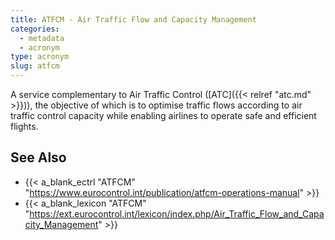 ```yaml
---
title: ATFCM - Air Traffic Flow and Capacity Management
categories:
  - metadata
  - acronym
type: acronym
slug: atfcm
---
```


A service complementary to Air Traffic Control ([ATC]({{< relref "atc.md" >}})), the objective of which is
to optimise traffic flows according to air traffic control capacity
while enabling airlines to operate safe and efficient flights.

## See Also

* {{< a_blank_ectrl "ATFCM" "https://www.eurocontrol.int/publication/atfcm-operations-manual" >}}
* {{< a_blank_lexicon "ATFCM" "https://ext.eurocontrol.int/lexicon/index.php/Air_Traffic_Flow_and_Capacity_Management" >}}
